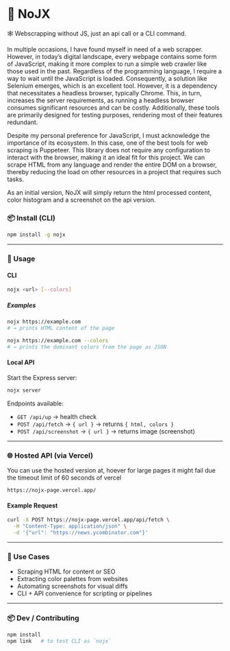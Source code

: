 # 🧰 NoJX

🕸️ Webscrapping without JS, just an api call or a CLI command.

In multiple occasions, I have found myself in need of a web scrapper. However, in today’s digital landscape, every webpage contains some form of JavaScript, making it more complex to run a simple web crawler like those used in the past. Regardless of the programming language, I require a way to wait until the JavaScript is loaded. Consequently, a solution like Selenium emerges, which is an excellent tool. However, it is a dependency that necessitates a headless browser, typically Chrome. This, in turn, increases the server requirements, as running a headless browser consumes significant resources and can be costly. Additionally, these tools are primarily designed for testing purposes, rendering most of their features redundant.

Despite my personal preference for JavaScript, I must acknowledge the importance of its ecosystem. In this case, one of the best tools for web scraping is Puppeteer. This library does not require any configuration to interact with the browser, making it an ideal fit for this project. We can scrape HTML from any language and render the entire DOM on a browser, thereby reducing the load on other resources in a project that requires such tasks.

As an initial version, NoJX will simply return the html processed content, color histogram and a screenshot on the api version.

### 📦 Install (CLI)

```bash
npm install -g nojx
```

---

### 🚀 Usage

#### CLI

```bash
nojx <url> [--colors]
```

##### Examples

```bash
nojx https://example.com
# → prints HTML content of the page

nojx https://example.com --colors
# → prints the dominant colors from the page as JSON
```

#### Local API

Start the Express server:

```bash
nojx server
```

Endpoints available:

- `GET /api/up` → health check
- `POST /api/fetch` → `{ url }` → returns `{ html, colors }`
- `POST /api/screenshot` → `{ url }` → returns image (screenshot)

---

### 🌐 Hosted API (via Vercel)

You can use the hosted version at, hoever for large pages it might fail due the timeout limit of 60 seconds of vercel

```
https://nojx-page.vercel.app/
```

#### Example Request

```bash
curl -X POST https://nojx-page.vercel.app/api/fetch \
  -H "Content-Type: application/json" \
  -d '{"url": "https://news.ycombinator.com"}'
```

---

### 🧱 Use Cases

- Scraping HTML for content or SEO
- Extracting color palettes from websites
- Automating screenshots for visual diffs
- CLI + API convenience for scripting or pipelines

---

### 📦 Dev / Contributing

```bash
npm install
npm link   # to test CLI as `nojx`
```
